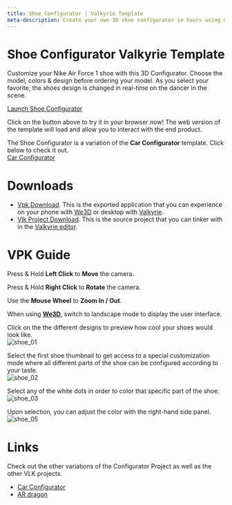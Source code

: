 ```yaml
---
title: Shoe Configurator | Valkyrie Template
meta-description: Create your own 3D shoe configurator in hours using our ready-made template
---
```


# Shoe Configurator Valkyrie Template
Customize your Nike Air Force 1 shoe with this 3D Configurator. Choose the model, colors & design before ordering your model. As you select your favorite, the shoes design is changed in real-time on the dancer in the scene.

<a class="btn btn-primary umami--click--bt_launch_shoe_configurator" href="/vlk/samples/shoe-configurator/Nike-Shoe-Template-v4.vpk">Launch Shoe Configurator</a>

Click on the button above to try it in your browser now! The web version of the template will load and allow you to interact with the end product.  

The Shoe Configurator is a variation of the **Car Configurator** template. Click below to check it out.  
[Car Configurator](./Car-Configurator) 

# Downloads

- [Vpk Download](https://cdn2.talansoft.com/ftp/samples/Nike-Shoe-Template-v4.vpk). This is the exported application that you can experience on your phone with [We3D](/vlk/downloads#we3d) or desktop with [Valkyrie](/vlk/downloads#vlk).
- [Vlk Project Download](https://cdn2.talansoft.com/ftp/samples/Nike-Shoe-Template-v4.zip). This is the source project that you can tinker with in the [Valkyrie editor](/vlk/downloads#vlk).

# VPK Guide

Press & Hold **Left Click** to **Move** the camera.

Press & Hold **Right Click** to **Rotate** the camera.

Use the **Mouse Wheel** to **Zoom In / Out**.

When using **[We3D](/vlk/downloads#we3d)**, switch to landscape mode to display the user interface.

Click on the the different designs to preview how cool your shoes would look like.  
![shoe_01](https://cdn2.talansoft.com/ftp/img/shoe_configurator/shoe_01.gif)

Select the first shoe thumbnail to get access to a special customization mode where all different parts of the shoe can be configured according to your taste.  
![shoe_02](https://cdn2.talansoft.com/ftp/img/shoe_configurator/shoe_02.gif)

Select any of the white dots in order to color that specific part of the shoe.  
![shoe_03](https://cdn2.talansoft.com/ftp/img/shoe_configurator/shoe_03.gif)

Upon selection, you can adjust the color with the right-hand side panel.  
![shoe_05](https://cdn2.talansoft.com/ftp/img/shoe_configurator/shoe_05.gif)

# Links
Check out the other variations of the Configurator Project as well as the other VLK projects.
- [Car Configurator](./Car-Configurator)
- [AR dragon](./ar-dragon)
 